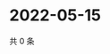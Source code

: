 # 2022-05-15

共 0 条

<!-- BEGIN WEIBO -->
<!-- 最后更新时间 Sun May 15 2022 14:07:14 GMT+0800 (China Standard Time) -->

<!-- END WEIBO -->
